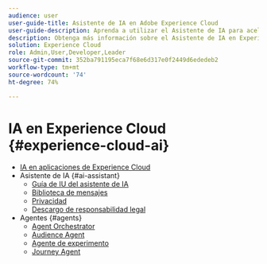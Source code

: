 ```yaml
---
audience: user
user-guide-title: Asistente de IA en Adobe Experience Cloud
user-guide-description: Aprenda a utilizar el Asistente de IA para acelerar el flujo de trabajo con Adobe Experience Platform y Real-time Customer Data Platform.
description: Obtenga más información sobre el Asistente de IA en Experience Cloud. Mejore su conocimiento de los productos y obtenga datos operativos utilizando IA en Experience Cloud.
solution: Experience Cloud
role: Admin,User,Developer,Leader
source-git-commit: 352ba791195eca7f68e6d317e0f2449d6ededeb2
workflow-type: tm+mt
source-wordcount: '74'
ht-degree: 74%

---
```



# IA en Experience Cloud {#experience-cloud-ai}

- [IA en aplicaciones de Experience Cloud](home.md)
- Asistente de IA {#ai-assistant}
   - [Guía de IU del asistente de IA](./ai-assistant/ai-assistant-ui.md)
   - [Biblioteca de mensajes](./ai-assistant/prompt-library.md)
   - [Privacidad](./ai-assistant/privacy.md)
   - [Descargo de responsabilidad legal](./ai-assistant/legal-disclaimer.md)
- Agentes {#agents}
   - [Agent Orchestrator](./agents/agent-orchestrator.md)
   - [Audience Agent](./agents/audience.md)
   - [Agente de experimento](./agents/agent-experiment.md)
   - [Journey Agent](./agents/ajo-agent-analyze.md)

